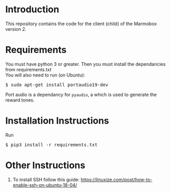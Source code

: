 # Introduction
This repository contains the code for the client (child) of the Marmobox version 2.

# Requirements

You must have python 3 or greater. Then you must install the dependancies from requirements.txt
<br/>
You will also need to run (on Ubuntu):
>
<pre>
$ sudo apt-get install portaudio19-dev
</pre>
>
Port audio is a dependancy for <code>pyaudio</code>, a which is used to generate the reward tones.

# Installation Instructions

Run
<pre>
$ pip3 install -r requirements.txt
</pre>

# Other Instructions
1. To install SSH follow this guide: <link> https://linuxize.com/post/how-to-enable-ssh-on-ubuntu-18-04/ </link>